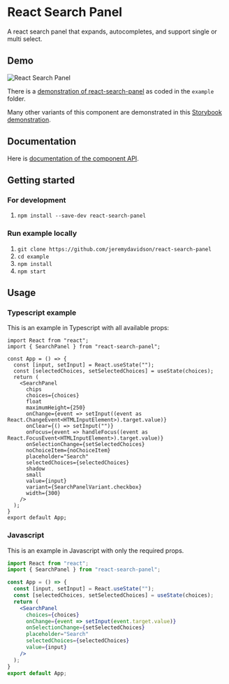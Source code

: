 # React Search Panel

A react search panel that expands, autocompletes, and support single or multi select.

## Demo

![React Search Panel](https://jeremydavidson.github.io/react-search-panel/react-search-panel-demo.gif)

There is a [demonstration of react-search-panel](https://jeremydavidson.github.io/react-search-panel/demo) as coded in the `example` folder.

Many other variants of this component are demonstrated in this [Storybook demonstration](https://jeremydavidson.github.io/react-search-panel/storybook).

## Documentation

Here is [documentation of the component API](https://jeremydavidson.github.io/react-search-panel/doc).

## Getting started

### For development

1. `npm install --save-dev react-search-panel`

### Run example locally

1. `git clone https://github.com/jeremydavidson/react-search-panel`
1. `cd example`
1. `npm install`
1. `npm start`

## Usage

### Typescript example

This is an example in Typescript with all available props:

```tsx
import React from "react";
import { SearchPanel } from "react-search-panel";

const App = () => {
  const [input, setInput] = React.useState("");
  const [selectedChoices, setSelectedChoices] = useState(choices);
  return (
    <SearchPanel
      chips
      choices={choices}
      float
      maximumHeight={250}
      onChange={event => setInput((event as React.ChangeEvent<HTMLInputElement>).target.value)}
      onClear={() => setInput("")}
      onFocus={event => handleFocus((event as React.FocusEvent<HTMLInputElement>).target.value)}
      onSelectionChange={setSelectedChoices}
      noChoiceItem={noChoiceItem}
      placeholder="Search"
      selectedChoices={selectedChoices}
      shadow
      small
      value={input}
      variant={SearchPanelVariant.checkbox}
      width={300}
    />
  );
}
export default App;
```

### Javascript

This is an example in Javascript with only the required props.

```jsx
import React from "react";
import { SearchPanel } from "react-search-panel";

const App = () => {
  const [input, setInput] = React.useState("");
  const [selectedChoices, setSelectedChoices] = useState(choices);
  return (
    <SearchPanel
      choices={choices}
      onChange={event => setInput(event.target.value)}
      onSelectionChange={setSelectedChoices}
      placeholder="Search"
      selectedChoices={selectedChoices}
      value={input}
    />
  );
}
export default App;
```
